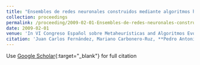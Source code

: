 ```yaml
---
title: "Ensembles de redes neuronales construidos mediante algoritmos híbridos multiobjetivo para optimizar la precisión y la sensitividad"
collection: proceedings
permalink: /proceeding/2009-02-01-Ensembles-de-redes-neuronales-construidos-mediante-algoritmos-hibridos-multiobjetivo-para-optimizar-la-precision-y-la-sensitividad
date: 2009-02-01
venue: 'In VI Congreso Español sobre Metaheurísticas and Algoritmos Evolutivos y Bioinspirados (MAEB09)'
citation: 'Juan Carlos Fernández, Mariano Carbonero-Ruz, **Pedro Antonio Gutiérrez, **César Hervás-Martínez, &quot;Ensembles de redes neuronales construidos mediante algoritmos híbridos multiobjetivo para optimizar la precisión y la sensitividad.&quot; In VI Congreso Español sobre Metaheurísticas and Algoritmos Evolutivos y Bioinspirados (MAEB09), 2009, Málaga, España, pp.309-316.'
---
```

Use [Google Scholar](https://scholar.google.com/scholar?q=Ensembles+de+redes+neuronales+construidos+mediante+algoritmos+hibridos+multiobjetivo+para+optimizar+la+precision+y+la+sensitividad){:target="_blank"} for full citation